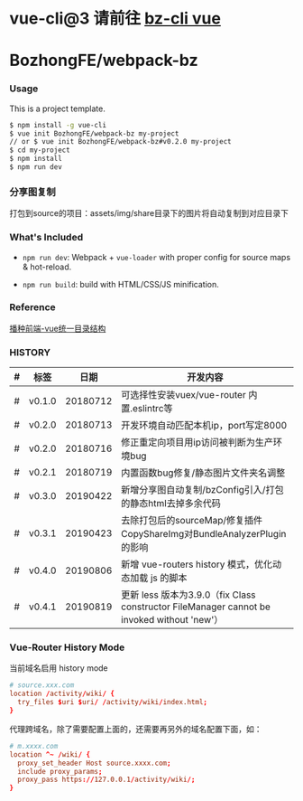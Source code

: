 # vue-cli@3 请前往 [bz-cli vue](https://github.com/BozhongFE/bz-cli/wiki/bz-vue)
# BozhongFE/webpack-bz

### Usage

This is a project template.

``` bash
$ npm install -g vue-cli
$ vue init BozhongFE/webpack-bz my-project
// or $ vue init BozhongFE/webpack-bz#v0.2.0 my-project
$ cd my-project
$ npm install
$ npm run dev
```

### 分享图复制

打包到source的项目：assets/img/share目录下的图片将自动复制到对应目录下


### What's Included

- `npm run dev`: Webpack + `vue-loader` with proper config for source maps & hot-reload.

- `npm run build`: build with HTML/CSS/JS minification.

### Reference

[播种前端-vue统一目录结构](http://blog.work.bzdev.net/2018/03/30/vue-directory-structure/#more)

### HISTORY

|#|标签|日期|开发内容|
|---|---|---|---|
|#|v0.1.0|20180712| 可选择性安装vuex/vue-router 内置.eslintrc等
|#|v0.2.0|20180713| 开发环境自动匹配本机ip，port写定8000
|#|v0.2.0|20180716| 修正重定向项目用ip访问被判断为生产环境bug
|#|v0.2.1|20180719| 内置函数bug修复/静态图片文件夹名调整
|#|v0.3.0|20190422| 新增分享图自动复制/bzConfig引入/打包的静态html去掉多余代码
|#|v0.3.1|20190423| 去除打包后的sourceMap/修复插件CopyShareImg对BundleAnalyzerPlugin的影响
|#|v0.4.0|20190806| 新增 vue-routers history 模式，优化动态加载 js 的脚本
|#|v0.4.1|20190819| 更新 less 版本为3.9.0（fix Class constructor FileManager cannot be invoked without 'new'）


### Vue-Router History Mode

当前域名启用 history mode

```conf
# source.xxx.com
location /activity/wiki/ {
  try_files $uri $uri/ /activity/wiki/index.html;
}
```

代理跨域名，除了需要配置上面的，还需要再另外的域名配置下面，如：

```conf
# m.xxxx.com
location ^~ /wiki/ {
  proxy_set_header Host source.xxxx.com;
  include proxy_params;
  proxy_pass https://127.0.0.1/activity/wiki/;
}
```
